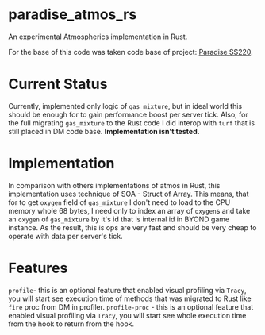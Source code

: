 # paradise_atmos_rs
An experimental Atmospherics implementation in Rust.

For the base of this code was taken code base of project: [Paradise SS220](https://github.com/ss220-space/Paradise).

# Current Status
Currently, implemented only logic of `gas_mixture`, but in ideal world this should be enough for to gain performance boost per server tick. Also, for the full migrating `gas_mixture` to the Rust code I did interop with `turf` that is still placed in DM code base.
**Implementation isn't tested.**

# Implementation 
In comparison with others implementations of atmos in Rust, this implementation uses technique of SOA - Struct of Array. This means, that for to get `oxygen` field of `gas_mixture` I don't need to load to the CPU memory whole 68 bytes,
I need only to index an array of `oxygen`s and take an `oxygen` of `gas_mixture` by it's id that is internal id in BYOND game instance. As the result, this is ops are very fast and should be very cheap to operate with data per server's tick.

# Features
`profile`- this is an optional feature that enabled visual profiling via `Tracy`, you will start see execution time of methods that was migrated to Rust like `fire` proc from DM in profiler.
`profile-proc` - this is an optional feature that enabled visual profiling via `Tracy`, you will start see whole execution time from the hook to return from the hook.
